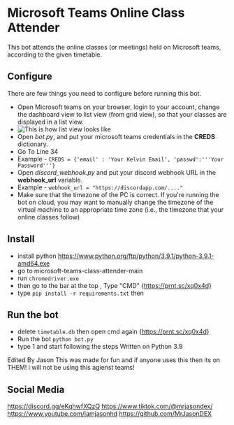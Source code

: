 # Microsoft Teams Online Class Attender

This bot attends the online classes (or meetings) held on Microsoft teams, according to the given timetable.


## Configure

There are few things you need to configure before running this bot.

 - Open Microsoft teams on your browser, login to your account, change the dashboard view to list view (from grid view), so that your classes are displayed in a list view. 
 - ![This is how list view looks like](https://i.imgur.com/SSDo8c6.png)
 - Open *bot.py*, and put your microsoft teams credentials in the **CREDS** dictionary. 
 - Go To Line 34 
 - Example - `CREDS = {'email' : 'Your Kelvin Email', 'passwd':'''Your Password'''}`
 - Open *discord_webhook.py* and put your discord webhook URL in the **webhook_url** variable. 
 - Example - `webhook_url = "https://discordapp.com/...."`
 - Make sure that the timezone of the PC is correct. If you're running the bot on cloud, you may want to manually change the timezone of the virtual machine to an appropriate time zone (i.e., the timezone that your online classes follow)

## Install

 - install python https://www.python.org/ftp/python/3.9.1/python-3.9.1-amd64.exe
 - go to microsoft-teams-class-attender-main 
 - run `chromedriver.exe`
 - then go to the bar at the top , Type "CMD" {https://prnt.sc/xq0x4d}
 - type `pip install -r requirements.txt` then 
 
## Run the bot
 - delete `timetable.db` then open cmd again {https://prnt.sc/xq0x4d}
 - Run the bot `python bot.py`
 - type 1 and start following the steps
Written on Python 3.9 



Edited By Jason 
This was made for fun and if anyone uses this 
then its on THEM! 
i will not be using this agienst teams!


## Social Media
https://discord.gg/eKqhwfXQzQ
https://www.tiktok.com/@mrjasondex/
https://www.youtube.com/iamjasonhd
https://github.com/MrJasonDEX
